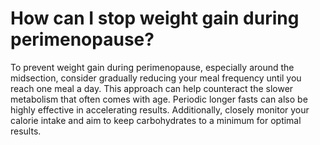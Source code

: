 # How can I stop weight gain during perimenopause?

To prevent weight gain during perimenopause, especially around the midsection, consider gradually reducing your meal frequency until you reach one meal a day. This approach can help counteract the slower metabolism that often comes with age. Periodic longer fasts can also be highly effective in accelerating results. Additionally, closely monitor your calorie intake and aim to keep carbohydrates to a minimum for optimal results.